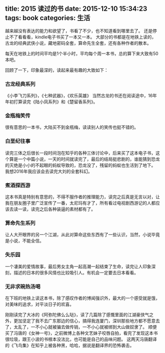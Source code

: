 title: 2015 读过的书
date: 2015-12-10 15:34:23
tags: book
categories: 生活
---
越来越没有表达的能力和欲望了，书看了不少，也不知道看到哪里去了。
还是停止不了看看看，kindle电子书买了一本又一本。
大部分的书都是在地铁上读的，古龙的经典武侠小说，藏地密码全套，算命先生全套，还有各种作者的散本。

每天在地铁上的时间平均是1个半小时，平均每个周一本书，总的算下来大致有50本吧。
<!-- more -->

回顾了一下，印象最深的，读起来最有趣的大致如下：

### 古龙经典系列
《小李飞刀系列》，《七种武器》，《欢乐英雄》
当然古龙的书还在阅读途中，16年年初打算读完《陆小凤系列》和《楚留香系列》。

### 金瓶梅笑传
很有意思的一本书，大陆买不到金瓶梅，读读别人的笑传也挺不错的。

### 白垩纪往事
读完三体之后很长一段时间泡在知乎的各种三体讨论中，后来买了这本电子书，这个算是一个中篇小说，一天的时间就读完了，最后的结局挺悲剧的，谁能猜到恐龙的灭绝是小小的不起眼的蚂蚁导致的，恐龙没了，残留的蚂蚁也生活到了地下。
我想2016年我应该会去读完大刘的全套科幻。

### 煮酒探西游
这本书真是特别有意思的，不得不服作者的推理能力，读完之后真是无言以对，让我在朋友圈子里广泛宣传了一番，太尼玛有才了，所有看过电视剧西游记的人都应该去读一读，读完之后各种装逼的素材都有了。

### 算命先生系列
让人大开眼界的另一个江湖，从此对算命这些东西有了一些认识，当然，小说毕竟是小说，不能全信。

### 失乐园
一个凄美的爱情故事，最后男女主角一起高潮一起结束了生命，读完让人印象深刻，描述的日本的很多风情也比较吸引人。有机会一定要去日本看看。

### 无非求碗热汤喝
在下班的地铁上读这本书，除了感叹作者的博闻强识外，最大的一个感受就是饿，对美味的追求，对平淡日子的欢喜。

刚刚读完了大冰的《阿弥陀佛么么哒》，读了几篇除了感慨里面的江湖豪侠气之外，更加坚定了我不去广东那边的信心，搞得我连厦门，深圳那些地方都不愿意去了，太乱了，一不小心就被骗去做传销，一不小心就被绑到大山做奴隶了。
顺便买了冯唐的《女神一号》，之前微博上各种文艺妹子咬唇自拍，看完了发现这本书很垃圾，跟王小波的书根本没法比，也可能是自己的品味问题。
这两天冯唐翻译的《飞鸟集》在知乎上被各种黑，哈哈，据说是翻译界的恐怖袭击。
